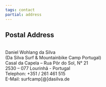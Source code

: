 ```yaml
---
tags: contact
partial: address
---
```


## Postal Address

<div style="white-space: pre;">
Daniel Wohlang da Silva
(Da Silva Surf & Mountainbike Camp Portugal)
Casal da Capela – Rua Pôr do Sol, N° 21
2530 – 077 Lourinhã - Portugal
Telephon: +351 / 261 461 515
E-Mail: surfcamp[@]dasilva.de
</div>
